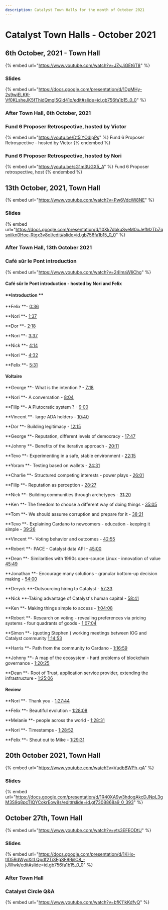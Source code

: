 ```yaml
---
description: Catalyst Town Halls for the month of October 2021
---
```


# Catalyst Town Halls - October 2021

## 6th October, 2021 - Town Hall

{% embed url="https://www.youtube.com/watch?v=JZyJiGEt6T8" %}

### Slides

{% embed url="https://docs.google.com/presentation/d/1DpMHy-2s9wiELKK-Vf0KLsheJK5fThidQmgI5Gld41o/edit#slide=id.gb756fa1b15_0_0" %}

### After Town Hall, 6th October, 2021

### Fund 6 Proposer Retrospective, hosted by Victor

{% embed url="https://youtu.be/Dt5lYOdlpPs" %}
Fund 6 Proposer Retrospective - hosted by Victor
{% endembed %}

### Fund 6 Proposer Retrospective, hosted by Nori

{% embed url="https://youtu.be/sG1m3UGX5_A" %}
Fund 6 Proposer retrospective, host
{% endembed %}

## 13th October, 2021, Town Hall

{% embed url="https://www.youtube.com/watch?v=Pw6VdcWi8NE" %}

### Slides

{% embed url="https://docs.google.com/presentation/d/10Xk7dbkuSveM0oJefMzTbZqsniikn0Hoe-Rtgx3v8oI/edit#slide=id.gb756fa1b15_0_0" %}

### After Town Hall, 13th October 2021

### Café sûr le Pont introduction

{% embed url="https://www.youtube.com/watch?v=24ImaWIiChg" %}

#### Café sûr le Pont introduction - hosted by Nori and Felix

#### **Introduction **

**Felix **- [0:36](https://www.youtube.com/watch?v=24ImaWIiChg\&t=36s)&#x20;

**Nori **- [1:37](https://www.youtube.com/watch?v=24ImaWIiChg\&t=97s)&#x20;

**Dor **- [2:18](https://www.youtube.com/watch?v=24ImaWIiChg\&t=138s)&#x20;

**Nori **- [3:37](https://www.youtube.com/watch?v=24ImaWIiChg\&t=217s)&#x20;

**Nick **- [4:14](https://www.youtube.com/watch?v=24ImaWIiChg\&t=254s)&#x20;

**Nori **- [4:32](https://www.youtube.com/watch?v=24ImaWIiChg\&t=272s)&#x20;

**Felix **- [5:31](https://www.youtube.com/watch?v=24ImaWIiChg\&t=331s)&#x20;

#### Voltaire&#x20;

**George **- What is the intention ? - [7:18](https://www.youtube.com/watch?v=24ImaWIiChg\&t=438s)&#x20;

**Nori **- A conversation - [8:04](https://www.youtube.com/watch?v=24ImaWIiChg\&t=484s)&#x20;

**Filip **- A Plutocratic system ? - [9:00](https://www.youtube.com/watch?v=24ImaWIiChg\&t=540s)&#x20;

**Vincent **- large ADA holders - [10:40](https://www.youtube.com/watch?v=24ImaWIiChg\&t=640s)&#x20;

**Dor **- Building legitimacy - [12:15](https://www.youtube.com/watch?v=24ImaWIiChg\&t=735s)&#x20;

**George **- Reputation, different levels of democracy - [17:47](https://www.youtube.com/watch?v=24ImaWIiChg\&t=1067s)&#x20;

**Johnny **- Benefits of the iterative approach - [20:11](https://www.youtube.com/watch?v=24ImaWIiChg\&t=1211s)&#x20;

**Tevo **- Experimenting in a safe, stable environment - [22:15](https://www.youtube.com/watch?v=24ImaWIiChg\&t=1335s)&#x20;

**Yoram **- Testing based on wallets - [24:31](https://www.youtube.com/watch?v=24ImaWIiChg\&t=1471s)&#x20;

**Charlie **- Structured competing interests - power plays - [26:01](https://www.youtube.com/watch?v=24ImaWIiChg\&t=1561s)&#x20;

**Filip **- Reputation as perception - [28:27](https://www.youtube.com/watch?v=24ImaWIiChg\&t=1707s)&#x20;

**Nick **- Building communities through archetypes - [31:20](https://www.youtube.com/watch?v=24ImaWIiChg\&t=1880s)&#x20;

**Ken **- The freedom to choose a different way of doing things - [35:05](https://www.youtube.com/watch?v=24ImaWIiChg\&t=2105s)&#x20;

**Tom **- We should assume corruption and prepare for it - [38:21](https://www.youtube.com/watch?v=24ImaWIiChg\&t=2301s)&#x20;

**Tevo **- Explaining Cardano to newcomers - education - keeping it simple - [39:26](https://www.youtube.com/watch?v=24ImaWIiChg\&t=2366s)&#x20;

**Vincent **- Voting behavior and outcomes - [42:55](https://www.youtube.com/watch?v=24ImaWIiChg\&t=2575s)&#x20;

**Robert **- PACE - Catalyst data API - [45:00](https://www.youtube.com/watch?v=24ImaWIiChg\&t=2700s)&#x20;

**Dean **- Similarities with 1990s open-source Linux - innovation of value [45:49](https://www.youtube.com/watch?v=24ImaWIiChg\&t=2749s)&#x20;

**Jonathan **- Encourage many solutions - granular bottom-up decision making - [54:00](https://www.youtube.com/watch?v=24ImaWIiChg\&t=3240s)&#x20;

**Deryck **-Outsourcing hiring to Catalyst - [57:33](https://www.youtube.com/watch?v=24ImaWIiChg\&t=3453s)&#x20;

**Nick **-Taking advantage of Catalyst's human capital - [58:41](https://www.youtube.com/watch?v=24ImaWIiChg\&t=3521s)&#x20;

**Ken **- Making things simple to access - [1:04:08](https://www.youtube.com/watch?v=24ImaWIiChg\&t=3848s)&#x20;

**Robert **- Research on voting - revealing preferences via pricing systems - four quadrants of goods - [1:07:04](https://www.youtube.com/watch?v=24ImaWIiChg\&t=4024s)&#x20;

**Simon **- (quoting Stephen ) working meetings between IOG and Catalyst community [1:14:53](https://www.youtube.com/watch?v=24ImaWIiChg\&t=4493s)&#x20;

**Harris **- Path from the community to Cardano - [1:16:59](https://www.youtube.com/watch?v=24ImaWIiChg\&t=4619s)&#x20;

**Johnny **- A map of the ecosystem - hard problems of blockchain governance - [1:20:25](https://www.youtube.com/watch?v=24ImaWIiChg\&t=4825s)&#x20;

**Dean **- Root of Trust, application service provider, extending the infrastructure - [1:25:06](https://www.youtube.com/watch?v=24ImaWIiChg\&t=5106s)&#x20;

#### Review

**Nori **- Thank you - [1:27:44](https://www.youtube.com/watch?v=24ImaWIiChg\&t=5264s)

**Felix **- Beautiful evolution - [1:28:08](https://www.youtube.com/watch?v=24ImaWIiChg\&t=5288s)&#x20;

**Melanie **- people across the world - [1:28:31](https://www.youtube.com/watch?v=24ImaWIiChg\&t=5311s)&#x20;

**Nori **- Timestamps - [1:28:52](https://www.youtube.com/watch?v=24ImaWIiChg\&t=5332s)&#x20;

**Felix **- Shout out to Mike - [1:29:31](https://www.youtube.com/watch?v=24ImaWIiChg\&t=5371s)

## 20th October 2021, Town Hall

{% embed url="https://www.youtube.com/watch?v=VudbBWPh-qA" %}

### Slides

{% embed url="https://docs.google.com/presentation/d/1R40XA9w3hdogAkcDJNpL3gM3S9q8pcTIQYCokrEow8s/edit#slide=id.gf7308868a9_0_393" %}

## October 27th, Town Hall

{% embed url="https://www.youtube.com/watch?v=yts3EFEODtU" %}

### Slides

{% embed url="https://docs.google.com/presentation/d/1KHx-tID5RdWyoXitLQpdf2Ti3EgSF9RjilC8_-jJWwk/edit#slide=id.gb756fa1b15_0_0" %}

### After Town Hall

### Catalyst Circle Q\&A

{% embed url="https://www.youtube.com/watch?v=bfK11kKdfvQ" %}

